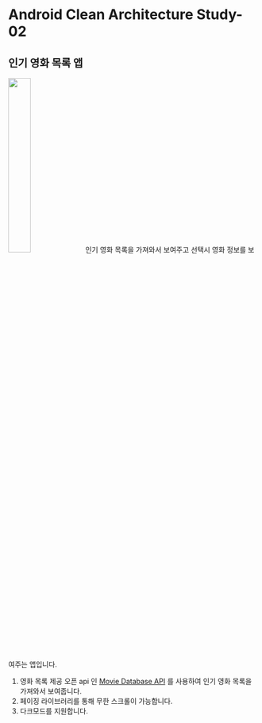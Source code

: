 # Android Clean Architecture Study-02

## 인기 영화 목록 앱

<img src=https://user-images.githubusercontent.com/10140528/77822743-e6a67f80-7138-11ea-8fa7-0b8d7fbb739f.png width="30%" height="30%" />
인기 영화 목록을 가져와서 보여주고 선택시 영화 정보를 보여주는 앱입니다.

1. 영화 목록 제공 오픈 api 인 [Movie Database API](https://developers.themoviedb.org) 를 사용하여 인기 영화 목록을 가져와서 보여줍니다.
2. 페이징 라이브러리를 통해 무한 스크롤이 가능합니다.
3. 다크모드를 지원합니다.

